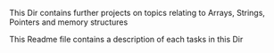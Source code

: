 This Dir contains further projects on topics relating to Arrays, Strings, Pointers and memory structures 

This Readme file contains a description of each tasks in this Dir 

